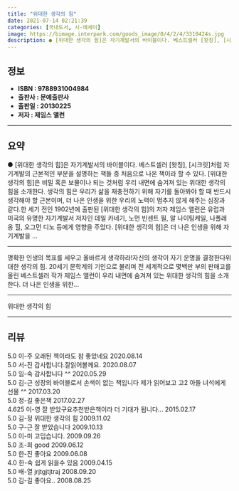 ```yaml
---
title: "위대한 생각의 힘"
date: 2021-07-14 02:21:39
categories: [국내도서, 시-에세이]
image: https://bimage.interpark.com/goods_image/0/4/2/4/3310424s.jpg
description: ● [위대한 생각의 힘]은 자기계발서의 바이블이다. 베스트셀러 [왓칭], [시크릿]처럼 자기계발의 근본적인 부분을 설명하는 책들 중 처음으로 나온 책이라 할 수 있다. [위대한 생각의 힘]은 비밀 혹은 보물이나 되는 것처럼 우리 내면에 숨겨져 있는 위대한 생각의 힘을 소개한다. 생각의
---
```


## **정보**

- **ISBN : 9788931004984**
- **출판사 : 문예출판사**
- **출판일 : 20130225**
- **저자 : 제임스 앨런**

------



## **요약**

●  [위대한 생각의 힘]은 자기계발서의 바이블이다. 베스트셀러 [왓칭], [시크릿]처럼 자기계발의 근본적인 부분을 설명하는 책들 중 처음으로 나온 책이라 할 수 있다. [위대한 생각의 힘]은 비밀 혹은 보물이나 되는 것처럼 우리 내면에 숨겨져 있는 위대한 생각의 힘을 소개한다. 생각의 힘은 우리가 삶을 재충전하기 위해 자기를 돌아봐야 할 때 반드시 생각해야 할 근본이며, 더 나은 인생을 위한 우리의 노력이 멈추지 않게 해주는 심장과 같다.한 세기 전인 1902년에 출판된 [위대한 생각의 힘]의 저자 제임스 앨런은 유럽과 미국의 유명한 자기계발서 저자인 데일 카네기, 노먼 빈센트 필, 알 나이팅케일, 나폴레옹 힐, 오그먼 디노 등에게 영향을 주었다. [위대한 생각의 힘]은 더 나은 인생을 위해 자기계발을 ...

------

명확한 인생의 목표를 세우고 올바르게 생각하라!자신의 생각이 자기 운명을 결정한다위대한 생각의 힘. 20세기 문학계의 기인으로 불리며 전 세계적으로 몇백만 부의 판매고를 올린 베스트셀러 작가 제임스 앨런이 우리 내면에 숨겨져 있는 위대한 생각의 힘을 소개한다. 더 나은 인생을 위한... 

------


위대한 생각의 힘 

------


## **리뷰** 

5.0 이-주 오래된 책이라도 참 좋았네요 2020.08.14 <br/>5.0 서-진 감사합니다.잘읽어볼께요. 2020.08.07 <br/>5.0 임-숙 감사합니다 ^^ 2020.05.29 <br/>5.0 김-근 성장의 바이블로서 손색이 없는 책입니다  제가 읽어보고 고2 아들 녀석에게 선물 ^^ 2017.03.20 <br/>5.0 정-길 좋은책 2017.02.27 <br/>4.625 이-영 잘 받았구요추천받은책이라 더 기대가 됩니다... 2015.02.17 <br/>5.0 김-정 위대한 생각의 힘 2009.11.02 <br/>5.0 구-근 잘 받았습니다 2009.10.13 <br/>5.0 이-미 고밉습니다. 2009.09.26 <br/>5.0 조-희 good 2009.06.12 <br/>5.0 한-진 좋아요 2009.06.08 <br/>4.0 한-숙 쉽게 읽을수 있음 2009.04.15 <br/>5.0 배-열 jrjtgjtjtraj 2008.09.20 <br/>5.0 김-길 좋아요.. 2008.08.25 <br/>